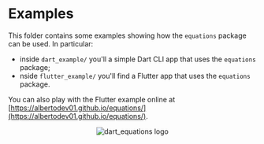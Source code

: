 # Examples

This folder contains some examples showing how the `equations` package can be used. In particular:

  - inside `dart_example/` you'll a simple Dart CLI app that uses the `equations` package;
  - nside `flutter_example/` you'll find a Flutter app that uses the `equations` package.

You can also play with the Flutter example online at [https://albertodev01.github.io/equations/](https://albertodev01.github.io/equations/).

<p align="center">
<img src="https://raw.githubusercontent.com/albertodev01/equations/master/example/flutter_example/static/web_preview.png" alt="dart_equations logo" />
</p>
